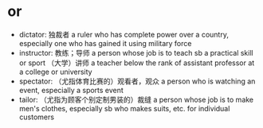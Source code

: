 # or

- dictator: 独裁者 a ruler who has complete power over a country, especially one who has gained it using military force
- instructor: 教练；导师 a person whose job is to teach sb a practical skill or sport （大学）讲师 a teacher below the rank of assistant professor at a college or university
- spectator: （尤指体育比赛的）观看者，观众 a person who is watching an event, especially a sports event
- tailor: （尤指为顾客个别定制男装的）裁缝 a person whose job is to make men's clothes, especially sb who makes suits, etc. for individual customers
